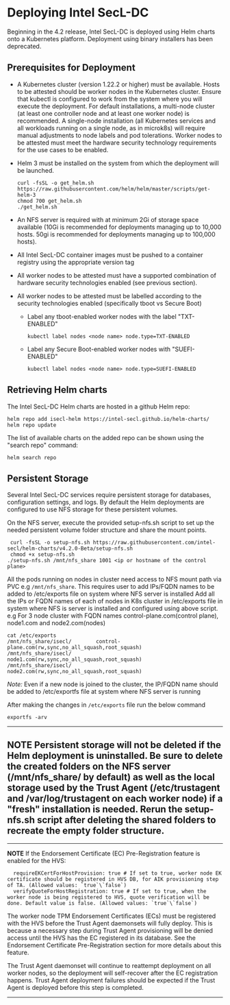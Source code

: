 # Deploying Intel SecL-DC

Beginning in the 4.2 release, Intel SecL-DC is deployed using Helm charts onto a Kubernetes platform.  Deployment using binary installers has been deprecated.

## Prerequisites for Deployment

- A Kubernetes cluster (version 1.22.2 or higher) must be available.  Hosts to be attested should be worker nodes in the Kubernetes cluster.  Ensure that kubectl is configured to work from the system where you will execute the deployment.  For default installations, a multi-node cluster (at least one controller node and at least one worker node) is recommended.  A single-node installation (all Kubernetes services and all workloads running on a single node, as in microk8s) will require manual adjustments to node labels and pod tolerations.  Worker nodes to be attested must meet the hardware security technology requirements for the use cases to be enabled.

- Helm 3 must be installed on the system from which the deployment will be launched. 
  
  ```
  curl -fsSL -o get_helm.sh https://raw.githubusercontent.com/helm/helm/master/scripts/get-helm-3
  chmod 700 get_helm.sh
  ./get_helm.sh 
  ```

- An NFS server is required with at minimum 2Gi of storage space available (10Gi is recommended for deployments managing up to 10,000 hosts.  50gi is recommended for deployments managing up to 100,000 hosts).

- All Intel SecL-DC container images must be pushed to a container registry using the appropriate version tag

- All worker nodes to be attested must have a supported combination of hardware security technologies enabled (see previous section).
- All worker nodes to be attested must be labelled according to the security technologies enabled (specifically tboot vs Secure Boot)
  - Label any tboot-enabled worker nodes with the label "TXT-ENABLED"
    ```
    kubectl label nodes <node name> node.type=TXT-ENABLED
    ```

  - Label any Secure Boot-enabled worker nodes with "SUEFI-ENABLED"
    ```
    kubectl label nodes <node name> node.type=SUEFI-ENABLED
    ```


## Retrieving Helm charts

The Intel SecL-DC Helm charts are hosted in a github Helm repo:

```
helm repo add isecl-helm https://intel-secl.github.io/helm-charts/
helm repo update
```

The list of available charts on the added repo can be shown using the "search repo" command:

``` 
helm search repo
```

## Persistent Storage

Several Intel SecL-DC services require persistent storage for databases, configuration settings, and logs.  By default the Helm deployments are configured to use NFS storage for these persistent volumes.

On the NFS server, execute the provided setup-nfs.sh script to set up the needed persistent volume folder structure and share the mount points.

```
 curl -fsSL -o setup-nfs.sh https://raw.githubusercontent.com/intel-secl/helm-charts/v4.2.0-Beta/setup-nfs.sh
 chmod +x setup-nfs.sh
./setup-nfs.sh /mnt/nfs_share 1001 <ip or hostname of the control plane>
```

All the pods running on nodes in cluster need access to NFS mount path via PVC e.g `/mnt/nfs_share`. 
This requires user to add IPs/FQDN names to be added to /etc/exports file on system where NFS server is installed
Add all the IPs or FQDN names of each of nodes in K8s cluster in /etc/exports file in system where NFS is server is installed and configured using above script.
e.g For 3 node cluster with FQDN names control-plane.com(control plane), node1.com and node2.com(nodes)
```shell script
cat /etc/exports
/mnt/nfs_share/isecl/        control-plane.com(rw,sync,no_all_squash,root_squash)
/mnt/nfs_share/isecl/        node1.com(rw,sync,no_all_squash,root_squash)
/mnt/nfs_share/isecl/        node2.com(rw,sync,no_all_squash,root_squash)
```

*Note:* Even if a new node is joined to the cluster, the IP/FQDN name should be added to /etc/exportfs file at system where NFS server is running

After making the changes in `/etc/exports` file run the below command
```shell script
exportfs -arv
``` 

---
**NOTE**
Persistent storage will not be deleted if the Helm deployment is uninstalled.  Be sure to delete the created folders on the NFS server (/mnt/nfs_share/ by default) as well as the local storage used by the Trust Agent (/etc/trustagent and /var/log/trustagent on each worker node) if a "fresh" installation is needed.  Rerun the setup-nfs.sh script after deleting the shared folders to recreate the empty folder structure.
---

---
**NOTE**
If the Endorsement Certificate (EC) Pre-Registration feature is enabled for the HVS:

```
  requireEKCertForHostProvision: true # If set to true, worker node EK certificate should be registered in HVS DB, for AIK provisioning step of TA. (Allowed values: `true`\`false`)
  verifyQuoteForHostRegistration: true # If set to true, when the worker node is being registered to HVS, quote verification will be done. Default value is false. (Allowed values: `true`\`false`)
```

The worker node TPM Endorsement Certificates (ECs) must be registered with the HVS before the Trust Agent daemonsets will fully deploy.  This is because a necessary step during Trust Agent provisioning will be denied access until the HVS has the EC registered in its database.  See the Endorsement Certificate Pre-Registration section for more details about this feature.

The Trust Agent daemonset will continue to reattempt deployment on all worker nodes, so the deployment will self-recover after the EC registration happens.  Trust Agent deployment failures should be expected if the Trust Agent is deployed before this step is completed.

---

